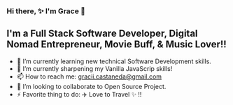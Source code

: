 ### Hi there, ✨ I'm Grace 👋

## I'm a Full Stack Software Developer, Digital Nomad Entrepreneur, Movie Buff, & Music Lover!! 

- 🔭 I’m currently learning new technical Software Development skills.
- 🌱 I’m currently sharpening my Vanilla JavaScrip skills!
- 📫 How to reach me: gracii.castaneda@gmail.com
- 👯 I’m looking to collaborate to Open Source Project.
- ⚡ Favorite thing to do: ✈️  Love to Travel ✨ !!

<!--
**Gracii/gracii** is a ✨ _special_ ✨ repository because its `README.md` (this file) appears on your GitHub profile.

Here are some ideas to get you started:

- 🔭 I’m currently learning new technical Software Development skills.
- 🌱 I’m currently learning French Language!
- 👯 I’m looking to collaborate to Open Source Project.

- 🤔 I’m looking for help with ...
- 💬 Ask me about ...
- 📫 How to reach me: ...
- 😄 Pronouns: ...
- ⚡ Fun fact: ...
-->
